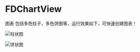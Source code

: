 # FDChartView
图表
包括多色柱子，多色饼图等，运行效果如下，可快速创建图表！

![柱状图](https://github.com/wulang150/FDChartView/IMG_0392.jpg) 

![饼状图](https://github.com/wulang150/FDChartView/IMG_0394.jpg) 
